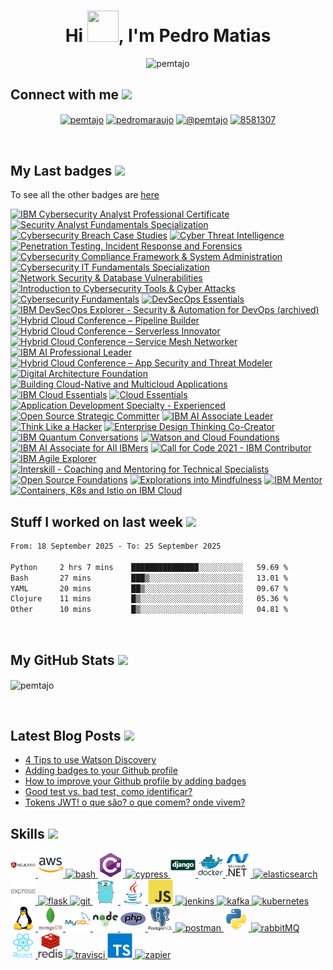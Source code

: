 <h1 align="center">Hi <img src = "https://raw.githubusercontent.com/MartinHeinz/MartinHeinz/master/wave.gif" width="50" height="50">, I'm Pedro Matias</h1>

<p align="center"> <img src="https://komarev.com/ghpvc/?username=pemtajo" alt="pemtajo" /> </p>

<h2> Connect with me <img src='https://raw.githubusercontent.com/ShahriarShafin/ShahriarShafin/main/Assets/handshake.gif' width="100"> </h2>

<p align="center">
<a href="https://dev.to/pemtajo" target="blank"><img align="center" src="https://cdn.jsdelivr.net/npm/simple-icons@3.0.1/icons/dev-dot-to.svg" alt="pemtajo" height="30" width="30" /></a>
<a href="https://linkedin.com/in/pedromaraujo" target="blank"><img align="center" src="https://cdn.jsdelivr.net/npm/simple-icons@3.0.1/icons/linkedin.svg" alt="pedromaraujo" height="30" width="30" /></a>
<a href="https://medium.com/@pemtajo" target="blank"><img align="center" src="https://cdn.jsdelivr.net/npm/simple-icons@3.0.1/icons/medium.svg" alt="@pemtajo" height="30" width="30" /></a>
<a href="https://stackoverflow.com/users/8581307" target="blank"><img align="center" src="https://cdn.jsdelivr.net/npm/simple-icons@3.0.1/icons/stackoverflow.svg" alt="8581307" height="30" width="30" /></a>
</p>

<br />

<h2> My Last badges <img src = "https://media.giphy.com/media/3orifgYbnsq43eFsdO/giphy.gif" width="50"> </h2>

To see all the other badges are [here](https://www.credly.com/users/pemtajo/badges)

<!--START_SECTION:badges-->
<a href="https://www.credly.com/badges/08a67167-7176-48bf-b173-0d9164dd032c" title="IBM Cybersecurity Analyst Professional Certificate"><img src="https://images.credly.com/size/80x80/images/a850079a-75bb-41e1-adae-dedfabcf597c/Professional_Certificate_-_IBM_Cybersecurity_Analyst.png" alt="IBM Cybersecurity Analyst Professional Certificate" width="80" height="80"></a>
<a href="https://www.credly.com/badges/8f3afd71-0986-4779-b2b6-11b824f85d70" title="Security Analyst Fundamentals Specialization"><img src="https://images.credly.com/size/80x80/images/89fc0e9e-6da5-4146-b277-cd11c313123f/Security_Analyst_Fundamentals_Specialization.png" alt="Security Analyst Fundamentals Specialization" width="80" height="80"></a>
<a href="https://www.credly.com/badges/edf33c2c-8998-4ae0-8995-e65ac4e2b6f4" title="Cybersecurity Breach Case Studies"><img src="https://images.credly.com/size/80x80/images/d93f9c40-fb19-4aae-ac34-4e068d391115/blob" alt="Cybersecurity Breach Case Studies" width="80" height="80"></a>
<a href="https://www.credly.com/badges/4bd26724-b573-46cb-a5eb-483b85939d90" title="Cyber Threat Intelligence"><img src="https://images.credly.com/size/80x80/images/708ec8c4-b6e3-4425-938a-620e3982c02e/blob" alt="Cyber Threat Intelligence" width="80" height="80"></a>
<a href="https://www.credly.com/badges/ecf01b05-5348-432e-9247-93ea559d31a6" title="Penetration Testing, Incident Response and Forensics"><img src="https://images.credly.com/size/80x80/images/caf78f37-b800-45b8-9822-7b5d35bbadd6/blob" alt="Penetration Testing, Incident Response and Forensics" width="80" height="80"></a>
<a href="https://www.credly.com/badges/f57ad202-6817-4a11-a6e9-ff3a6027cb94" title="Cybersecurity Compliance Framework & System Administration"><img src="https://images.credly.com/size/80x80/images/f7fe89b7-3b7d-47ba-afdd-b5d33ea2fdf6/image.png" alt="Cybersecurity Compliance Framework & System Administration" width="80" height="80"></a>
<a href="https://www.credly.com/badges/43542a30-685e-46fb-9b16-da289332e75a" title="Cybersecurity IT Fundamentals Specialization"><img src="https://images.credly.com/size/80x80/images/114ee3e0-902b-45df-b9d0-2f72a16386a8/IT_Fund_for_Cyber_Specialist.png" alt="Cybersecurity IT Fundamentals Specialization" width="80" height="80"></a>
<a href="https://www.credly.com/badges/e0d89b53-1491-407e-b173-8270a87860e2" title="Network Security & Database Vulnerabilities"><img src="https://images.credly.com/size/80x80/images/ac3c7b20-510a-479f-b51f-b9e3972d25db/blob" alt="Network Security & Database Vulnerabilities" width="80" height="80"></a>
<a href="https://www.credly.com/badges/373897a6-2e76-4626-b3f7-a9a191c41774" title="Introduction to Cybersecurity Tools & Cyber Attacks"><img src="https://images.credly.com/size/80x80/images/5ed0eac3-8986-4fab-a16b-cab70d4a920e/blob" alt="Introduction to Cybersecurity Tools & Cyber Attacks" width="80" height="80"></a>
<a href="https://www.credly.com/badges/dcf466df-bca3-4a56-91f0-823e30c05dbd" title="Cybersecurity Fundamentals"><img src="https://images.credly.com/size/80x80/images/50b96632-6cbb-40b7-ac0e-b83f49ff7f94/image.png" alt="Cybersecurity Fundamentals" width="80" height="80"></a>
<a href="https://www.credly.com/badges/c8b48139-2927-4c5e-a896-0693bb9e3443" title="DevSecOps Essentials"><img src="https://images.credly.com/size/80x80/images/6fcae0c0-78b7-48c5-a414-5d21665b2250/DevSecOps-Essentials.png" alt="DevSecOps Essentials" width="80" height="80"></a>
<a href="https://www.credly.com/badges/f512ba38-fd6c-4e2a-b037-6843953faf6c" title="IBM DevSecOps Explorer - Security & Automation for DevOps (archived)"><img src="https://images.credly.com/size/80x80/images/0cc4f5e5-e9b7-45f9-ad21-e5a773c298dc/blob" alt="IBM DevSecOps Explorer - Security & Automation for DevOps (archived)" width="80" height="80"></a>
<a href="https://www.credly.com/badges/2d769f9e-71a3-4394-8cd5-72247346ac76" title="Hybrid Cloud Conference – Pipeline Builder"><img src="https://images.credly.com/size/80x80/images/47069d6e-35c4-46ce-9cf6-12cc92e09a48/Hybrid_Cloud_Conf_-_Pipeline_Builder.png" alt="Hybrid Cloud Conference – Pipeline Builder" width="80" height="80"></a>
<a href="https://www.credly.com/badges/05d8ba97-cf24-4e94-8846-bfab6f4cea67" title="Hybrid Cloud Conference – Serverless Innovator"><img src="https://images.credly.com/size/80x80/images/a7c5d4e5-bba1-4541-9b72-138d75f6fa8b/Hybrid_Cloud_Conf_-_Serverless_Innovator.png" alt="Hybrid Cloud Conference – Serverless Innovator" width="80" height="80"></a>
<a href="https://www.credly.com/badges/e81aeddd-ab7c-4e2a-a478-21971b908c0d" title="Hybrid Cloud Conference – Service Mesh Networker"><img src="https://images.credly.com/size/80x80/images/236f63f5-b7b6-42e8-8151-cc70f0dc8445/Hybrid_Cloud_Conf_-_Service_Mesh_Networker.png" alt="Hybrid Cloud Conference – Service Mesh Networker" width="80" height="80"></a>
<a href="https://www.credly.com/badges/a0eae486-d41c-4751-a34b-d390c92af201" title="IBM AI Professional Leader"><img src="https://images.credly.com/size/80x80/images/cb003281-a5cb-444d-8296-87ed0464cf5f/IBM-AI-Professional-Leader.png" alt="IBM AI Professional Leader" width="80" height="80"></a>
<a href="https://www.credly.com/badges/f291e9a4-0d8d-4121-aa58-1a5914d8feba" title="Hybrid Cloud Conference – App Security and Threat Modeler"><img src="https://images.credly.com/size/80x80/images/f93b9f99-8d58-431e-82a6-a44c3ab7e668/Hybrid_Cloud_Conf_-_App_Sec_and_Threat_Modler.png" alt="Hybrid Cloud Conference – App Security and Threat Modeler" width="80" height="80"></a>
<a href="https://www.credly.com/badges/2d5579dd-c9fd-4782-a01e-e326bf5f6107" title="Digital Architecture Foundation"><img src="https://images.credly.com/size/80x80/images/a3e393a9-f8f7-4c17-aa97-25fe413e2a5e/Digital-Architecture-Foundation.png" alt="Digital Architecture Foundation" width="80" height="80"></a>
<a href="https://www.credly.com/badges/ffe671c0-05bb-41c3-a19f-d5542705ab21" title="Building Cloud-Native and Multicloud Applications"><img src="https://images.credly.com/size/80x80/images/a7b5af1d-609a-4595-bfb2-2323b193e831/blob" alt="Building Cloud-Native and Multicloud Applications" width="80" height="80"></a>
<a href="https://www.credly.com/badges/d58d1ef9-da50-49df-bd3d-78067db4c9de" title="IBM Cloud Essentials"><img src="https://images.credly.com/size/80x80/images/7d768acf-ce3c-4a05-9778-a5013b1211c9/blob" alt="IBM Cloud Essentials" width="80" height="80"></a>
<a href="https://www.credly.com/badges/9ba5d062-f0bc-4b44-96eb-3f7b400be24f" title="Cloud Essentials"><img src="https://images.credly.com/size/80x80/images/5ee26427-f944-4182-b802-459462184c9a/image.png" alt="Cloud Essentials" width="80" height="80"></a>
<a href="https://www.credly.com/badges/b66c9738-e0f7-4f91-934f-01749f89cca2" title="Application Development Specialty - Experienced"><img src="https://images.credly.com/size/80x80/images/221ed70e-0e4b-4cd4-8ad5-9ab6d54bec39/Application-Development-Specialty-Intermediate.png" alt="Application Development Specialty - Experienced" width="80" height="80"></a>
<a href="https://www.credly.com/badges/7cb20fe2-28a9-499f-b054-3f151c9e2e75" title="Open Source Strategic Committer"><img src="https://images.credly.com/size/80x80/images/b6df1cbb-2ade-464c-9924-7ffb3fec3f6c/Open-Source-Strategic-Committer.png" alt="Open Source Strategic Committer" width="80" height="80"></a>
<a href="https://www.credly.com/badges/f79b0efc-9136-480a-b2b7-abc5ace6e908" title="IBM AI Associate Leader"><img src="https://images.credly.com/size/80x80/images/4b2792a2-3339-4169-88ea-9ede13358440/IBM-AI-Associate-Leader.png" alt="IBM AI Associate Leader" width="80" height="80"></a>
<a href="https://www.credly.com/badges/b512d99e-92f7-476a-b1ba-710111fbcd30" title="Think Like a Hacker"><img src="https://images.credly.com/size/80x80/images/fb49de32-6a4c-4850-97cc-942b638ae4c3/Think-LIke-a-Hacker.png" alt="Think Like a Hacker" width="80" height="80"></a>
<a href="https://www.credly.com/badges/73250c86-c61f-47d6-b3ec-c035516f58f0" title="Enterprise Design Thinking Co-Creator"><img src="https://images.credly.com/size/80x80/images/2700b813-82b8-4232-9b36-5dcd5cd24584/Badges_v8-08_Co-Creator.png" alt="Enterprise Design Thinking Co-Creator" width="80" height="80"></a>
<a href="https://www.credly.com/badges/ef86ea89-cd1a-450d-a3b3-106b22936992" title="IBM Quantum Conversations"><img src="https://images.credly.com/size/80x80/images/18cfda79-63fc-4a6d-a96c-2ffc9887cd3c/IBM-Quantum-Conversations.png" alt="IBM Quantum Conversations" width="80" height="80"></a>
<a href="https://www.credly.com/badges/63c38ffc-c9d1-43e7-955a-0b46b2c4e5ea" title="Watson and Cloud Foundations"><img src="https://images.credly.com/size/80x80/images/53608ce6-a597-40fa-a42d-d243b3ecfba4/Watson_and_Cloud_Foundations.png" alt="Watson and Cloud Foundations" width="80" height="80"></a>
<a href="https://www.credly.com/badges/47efa14c-83f8-49ab-9c56-1cdac0f749d7" title="IBM AI Associate for All IBMers"><img src="https://images.credly.com/size/80x80/images/4e05e7e2-bc65-4a0f-a73d-7ef4ce8505c7/AI-for-All.png" alt="IBM AI Associate for All IBMers" width="80" height="80"></a>
<a href="https://www.credly.com/badges/b65fd1d2-35e6-44d3-95db-eb4f780ace59" title="Call for Code 2021 - IBM Contributor"><img src="https://images.credly.com/size/80x80/images/9ed3a9b0-4b18-47d0-849a-9992acab022a/Call-for-code-2021.png" alt="Call for Code 2021 - IBM Contributor" width="80" height="80"></a>
<a href="https://www.credly.com/badges/900a2dc6-5f67-4cde-960d-e40c49d5ea16" title="IBM Agile Explorer"><img src="https://images.credly.com/size/80x80/images/a972f054-be07-4845-85c7-95c8d11852f5/IBM-Agile-Explorer.png" alt="IBM Agile Explorer" width="80" height="80"></a>
<a href="https://www.credly.com/badges/debc3eba-c526-4734-9735-25c2d2be7451" title="Interskill - Coaching and Mentoring for Technical Specialists"><img src="https://images.credly.com/size/80x80/images/ffb41af2-f5f5-4cf3-9b44-76f8f4c9a4e3/image.png" alt="Interskill - Coaching and Mentoring for Technical Specialists" width="80" height="80"></a>
<a href="https://www.credly.com/badges/9ce6f29d-3653-438e-b4f1-cdfb304e1f8a" title="Open Source Foundations"><img src="https://images.credly.com/size/80x80/images/dd2eca53-5605-42f1-b1c5-0f1f5aba6925/blob" alt="Open Source Foundations" width="80" height="80"></a>
<a href="https://www.credly.com/badges/809ea7b2-ac3f-4d74-842f-4e4024e97491" title="Explorations into Mindfulness"><img src="https://images.credly.com/size/80x80/images/6599523a-e811-4775-b037-c4c1417b0b4e/Explorations_into_Mindfulness.png" alt="Explorations into Mindfulness" width="80" height="80"></a>
<a href="https://www.credly.com/badges/39b05265-01f2-4eb2-a69c-b7df52255431" title="IBM Mentor"><img src="https://images.credly.com/size/80x80/images/cef56b02-49c4-43c8-9913-733569bd39cc/IBM-Mentor__282_29.png" alt="IBM Mentor" width="80" height="80"></a>
<a href="https://www.credly.com/badges/1ad7529a-c7cc-44ca-b9ff-5d5f5d067d45" title="Containers, K8s and Istio on IBM Cloud"><img src="https://images.credly.com/size/80x80/images/8597c132-e756-421a-8640-b84b30f1f2ac/blob" alt="Containers, K8s and Istio on IBM Cloud" width="80" height="80"></a>
<!--END_SECTION:badges-->

<h2> Stuff I worked on last week  <img src = "https://media1.giphy.com/media/JZ40cnfnN11KycrvMF/giphy.gif?cid=ecf05e47a0n3gi1bfqntqmob8g9aid1oyj2wr3ds3mg700bl&rid=giphy.gif" width="40"> </h2>


<!--START_SECTION:waka-->

```txt
From: 18 September 2025 - To: 25 September 2025

Python     2 hrs 7 mins    ███████████████░░░░░░░░░░   59.69 %
Bash       27 mins         ███▒░░░░░░░░░░░░░░░░░░░░░   13.01 %
YAML       20 mins         ██▒░░░░░░░░░░░░░░░░░░░░░░   09.67 %
Clojure    11 mins         █▒░░░░░░░░░░░░░░░░░░░░░░░   05.36 %
Other      10 mins         █▒░░░░░░░░░░░░░░░░░░░░░░░   04.81 %
```

<!--END_SECTION:waka-->

<br />

<h2> My GitHub Stats <img src='https://media1.giphy.com/media/du3J3cXyzhj75IOgvA/giphy.gif?cid=ecf05e47x2g034i9pzwtzzsd3xgg2w9nr94t4tflbbgo3008&rid=giphy.gif' width="40"> </h2>

<p><img align="center" src="https://github-readme-streak-stats.herokuapp.com/?user=pemtajo&theme=dark" alt="pemtajo" /></p>

<br />

<h2> Latest Blog Posts <img src = "https://media.giphy.com/media/inlGp1wGqBog2cVw5y/giphy.gif" width="40"> </h2>

<!-- BLOG-POST-LIST:START -->
- [4 Tips to use Watson Discovery](https://pemtajo.medium.com/4-tips-to-use-watson-discovery-802f3c568315?source=rss-bb908bda42e------2)
- [Adding badges to your Github profile](https://dev.to/pemtajo/how-to-improve-your-github-profile-by-adding-badges-gib)
- [How to improve your Github profile by adding badges](https://pemtajo.medium.com/how-to-improve-your-github-profile-by-adding-badges-2c10363f4f9a?source=rss-bb908bda42e------2)
- [Good test vs. bad test, como identificar?](https://medium.com/devorando/good-test-bad-test-como-identificar-ffd1d43ca034?source=rss-bb908bda42e------2)
- [Tokens JWT! o que são? o que comem? onde vivem?](https://medium.com/devorando/tokens-jwt-o-que-s%C3%A3o-o-que-comem-onde-vivem-f4e85ad37876?source=rss-bb908bda42e------2)
<!-- BLOG-POST-LIST:END -->

<h2> Skills <img src = "https://media2.giphy.com/media/QssGEmpkyEOhBCb7e1/giphy.gif?cid=ecf05e47a0n3gi1bfqntqmob8g9aid1oyj2wr3ds3mg700bl&rid=giphy.gif" width="32"> </h2>

<p align="left"> <a href="https://angular.io" target="_blank"> <img src="https://raw.githubusercontent.com/devicons/devicon/master/icons/angularjs/angularjs-original-wordmark.svg" alt="angularjs" width="40" height="40"/> </a> <a href="https://aws.amazon.com" target="_blank"> <img src="https://raw.githubusercontent.com/devicons/devicon/master/icons/amazonwebservices/amazonwebservices-original-wordmark.svg" alt="aws" width="40" height="40"/> </a> <a href="https://www.gnu.org/software/bash/" target="_blank"> <img src="https://www.vectorlogo.zone/logos/gnu_bash/gnu_bash-icon.svg" alt="bash" width="40" height="40"/> </a> <a href="https://www.w3schools.com/cs/" target="_blank"> <img src="https://raw.githubusercontent.com/devicons/devicon/master/icons/csharp/csharp-original.svg" alt="csharp" width="40" height="40"/> </a> <a href="https://www.cypress.io" target="_blank"> <img src="https://raw.githubusercontent.com/simple-icons/simple-icons/6e46ec1fc23b60c8fd0d2f2ff46db82e16dbd75f/icons/cypress.svg" alt="cypress" width="40" height="40"/> </a> <a href="https://www.djangoproject.com/" target="_blank"> <img src="https://raw.githubusercontent.com/devicons/devicon/master/icons/django/django-original.svg" alt="django" width="40" height="40"/> </a> <a href="https://www.docker.com/" target="_blank"> <img src="https://raw.githubusercontent.com/devicons/devicon/master/icons/docker/docker-original-wordmark.svg" alt="docker" width="40" height="40"/> </a> <a href="https://dotnet.microsoft.com/" target="_blank"> <img src="https://raw.githubusercontent.com/devicons/devicon/master/icons/dot-net/dot-net-original-wordmark.svg" alt="dotnet" width="40" height="40"/> </a> <a href="https://www.elastic.co" target="_blank"> <img src="https://www.vectorlogo.zone/logos/elastic/elastic-icon.svg" alt="elasticsearch" width="40" height="40"/> </a> <a href="https://expressjs.com" target="_blank"> <img src="https://raw.githubusercontent.com/devicons/devicon/master/icons/express/express-original-wordmark.svg" alt="express" width="40" height="40"/> </a> <a href="https://flask.palletsprojects.com/" target="_blank"> <img src="https://www.vectorlogo.zone/logos/pocoo_flask/pocoo_flask-icon.svg" alt="flask" width="40" height="40"/> </a> <a href="https://git-scm.com/" target="_blank"> <img src="https://www.vectorlogo.zone/logos/git-scm/git-scm-icon.svg" alt="git" width="40" height="40"/> </a> <a href="https://golang.org" target="_blank"> <img src="https://raw.githubusercontent.com/devicons/devicon/master/icons/go/go-original.svg" alt="go" width="40" height="40"/> </a> <a href="https://www.java.com" target="_blank"> <img src="https://raw.githubusercontent.com/devicons/devicon/master/icons/java/java-original.svg" alt="java" width="40" height="40"/> </a> <a href="https://developer.mozilla.org/en-US/docs/Web/JavaScript" target="_blank"> <img src="https://raw.githubusercontent.com/devicons/devicon/master/icons/javascript/javascript-original.svg" alt="javascript" width="40" height="40"/> </a> <a href="https://www.jenkins.io" target="_blank"> <img src="https://www.vectorlogo.zone/logos/jenkins/jenkins-icon.svg" alt="jenkins" width="40" height="40"/> </a> <a href="https://kafka.apache.org/" target="_blank"> <img src="https://www.vectorlogo.zone/logos/apache_kafka/apache_kafka-icon.svg" alt="kafka" width="40" height="40"/> </a> <a href="https://kubernetes.io" target="_blank"> <img src="https://www.vectorlogo.zone/logos/kubernetes/kubernetes-icon.svg" alt="kubernetes" width="40" height="40"/> </a> <a href="https://www.linux.org/" target="_blank"> <img src="https://raw.githubusercontent.com/devicons/devicon/master/icons/linux/linux-original.svg" alt="linux" width="40" height="40"/> </a> <a href="https://www.mongodb.com/" target="_blank"> <img src="https://raw.githubusercontent.com/devicons/devicon/master/icons/mongodb/mongodb-original-wordmark.svg" alt="mongodb" width="40" height="40"/> </a> <a href="https://www.mysql.com/" target="_blank"> <img src="https://raw.githubusercontent.com/devicons/devicon/master/icons/mysql/mysql-original-wordmark.svg" alt="mysql" width="40" height="40"/> </a> <a href="https://nodejs.org" target="_blank"> <img src="https://raw.githubusercontent.com/devicons/devicon/master/icons/nodejs/nodejs-original-wordmark.svg" alt="nodejs" width="40" height="40"/> </a> <a href="https://www.php.net" target="_blank"> <img src="https://raw.githubusercontent.com/devicons/devicon/master/icons/php/php-original.svg" alt="php" width="40" height="40"/> </a> <a href="https://www.postgresql.org" target="_blank"> <img src="https://raw.githubusercontent.com/devicons/devicon/master/icons/postgresql/postgresql-original-wordmark.svg" alt="postgresql" width="40" height="40"/> </a> <a href="https://postman.com" target="_blank"> <img src="https://www.vectorlogo.zone/logos/getpostman/getpostman-icon.svg" alt="postman" width="40" height="40"/> </a> <a href="https://www.python.org" target="_blank"> <img src="https://raw.githubusercontent.com/devicons/devicon/master/icons/python/python-original.svg" alt="python" width="40" height="40"/> </a> <a href="https://www.rabbitmq.com" target="_blank"> <img src="https://www.vectorlogo.zone/logos/rabbitmq/rabbitmq-icon.svg" alt="rabbitMQ" width="40" height="40"/> </a> <a href="https://reactjs.org/" target="_blank"> <img src="https://raw.githubusercontent.com/devicons/devicon/master/icons/react/react-original-wordmark.svg" alt="react" width="40" height="40"/> </a> <a href="https://redis.io" target="_blank"> <img src="https://raw.githubusercontent.com/devicons/devicon/master/icons/redis/redis-original-wordmark.svg" alt="redis" width="40" height="40"/> </a> <a href="https://travis-ci.org" target="_blank"> <img src="https://www.vectorlogo.zone/logos/travis-ci/travis-ci-icon.svg" alt="travisci" width="40" height="40"/> </a> <a href="https://www.typescriptlang.org/" target="_blank"> <img src="https://raw.githubusercontent.com/devicons/devicon/master/icons/typescript/typescript-original.svg" alt="typescript" width="40" height="40"/> </a> <a href="https://zapier.com" target="_blank"> <img src="https://www.vectorlogo.zone/logos/zapier/zapier-icon.svg" alt="zapier" width="40" height="40"/> </a> </p>
